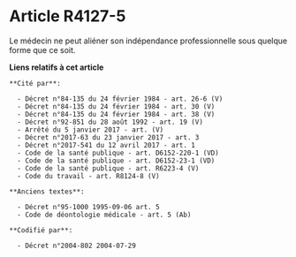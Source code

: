 # Article R4127-5

Le médecin ne peut aliéner son indépendance professionnelle sous quelque forme que ce soit.

**Liens relatifs à cet article**

	**Cité par**:

	  - Décret n°84-135 du 24 février 1984 - art. 26-6 (V)
	  - Décret n°84-135 du 24 février 1984 - art. 30 (V)
	  - Décret n°84-135 du 24 février 1984 - art. 38 (V)
	  - Décret n°92-851 du 28 août 1992 - art. 19 (V)
	  - Arrêté du 5 janvier 2017 - art. (V)
	  - Décret n°2017-63 du 23 janvier 2017 - art. 3
	  - Décret n°2017-541 du 12 avril 2017 - art. 1
	  - Code de la santé publique - art. D6152-220-1 (VD)
	  - Code de la santé publique - art. D6152-23-1 (VD)
	  - Code de la santé publique - art. R6223-4 (V)
	  - Code du travail - art. R8124-8 (V)

	**Anciens textes**:

	  - Décret n°95-1000 1995-09-06 art. 5
	  - Code de déontologie médicale - art. 5 (Ab)

	**Codifié par**:

	  - Décret n°2004-802 2004-07-29
